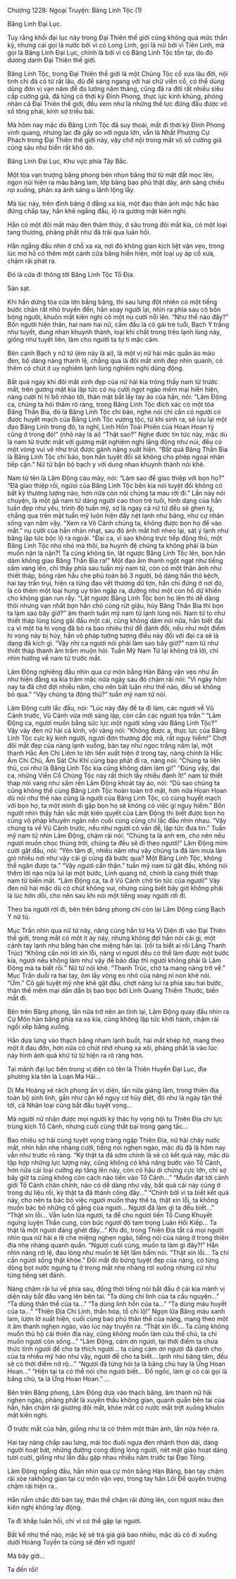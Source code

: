 




Chương 1228: Ngoại Truyện: Băng Linh Tộc (1)


Băng Linh Đại Lục.

Tuy rằng khối đại lục này trong Đại Thiên thế giới cũng không quá mức thần kỳ, nhưng cái gọi là nước bởi vì có Long Linh, gọi là núi bởi vì Tiên Linh, mà gọi là Băng Linh Đại Lục, chính là bởi vì có Băng Linh Tộc tồn tại, do đó dương danh Đại Thiên thế giới.

Băng Linh Tộc, trong Đại Thiên thế giới là một Chủng Tộc cổ xưa lâu đời, nội tình chi đã có từ rất lâu, đủ để sáng ngang với hai chữ viễn cổ, có thể dùng dùng đơn vị vạn năm để đo lường năm tháng, cũng đã ra đời rất nhiều siêu cấp cường giả, đã từng có thời kỳ Đỉnh Phong, thực lực kinh khủng, phóng nhãn cả Đại Thiên thế giới, đều xem như là những thế lực đứng đầu được vô số tông phái, kính sợ triều bái.

Mà hôm nay mặc dù Băng Linh Tộc đã suy thoái, mất đi thời kỳ Đỉnh Phong vinh quang, nhưng lạc đà gầy so với ngựa lớn, vẫn là Nhất Phương Cự Phách trong Đại Thiên thế giới này, vậy chờ nội trong mắt vô số cường giả cũng sâu như biển rất khó dò.

Băng Linh Đại Lục, Khu vực phía Tây Bắc.

Một tòa vạn trượng băng phong bén nhọn băng thứ từ mặt đất mọc lên, ngọn núi hiện ra màu băng lam, lớp băng bao phủ thật dày, ánh sáng chiếu rọi xuống, phản xạ ánh sáng u lãnh lộng lẫy.

Mà lúc này, trên đỉnh băng ở đằng xa kia, một đạo thân ảnh mặc hắc bào đứng chắp tay, hắn khẽ ngẩng đầu, lộ ra gương mặt kiên nghị.

Hắn có một đôi mắt màu đen thâm thúy, ở sâu trong đôi mắt kia, có một loại tang thương, phảng phất như đã trải qua luân hồi.

Hắn ngẩng đầu nhìn ở chỗ xa xa, nơi đó không gian kịch liệt vặn vẹo, trong lúc mơ hồ có thêm một cánh cửa băng hiển hiện, một loại uy áp cổ xưa, chậm rãi phát ra.

Đó là cửa đi thông tới Băng Linh Tộc Tổ Địa.

Sàn sạt.

Khi hắn dừng tòa cửa lớn bằng băng, thì sau lưng đột nhiên có một tiếng bước chân rất nhỏ truyền đến, hắn xoay người lại, nhìn ra phía sau có bốn bóng người, khuôn mặt kiên nghị có một nụ cười nổi lên. “Như thế nào đây?” Bốn người hiện thân, hai nam hai nữ, cầm đầu là cô gái trẻ tuổi, Bạch Y trắng như tuyết, dung nhan khuynh thành, loại khí chất trong trẻo lạnh lùng này, giống như tuyết liên, làm cho người ta tự ti mặc cảm.

Bên cạnh Bạch y nữ tử (ẻm này là ai), là một vị nữ hài mặc quần áo màu đen, bộ dáng nàng thanh lệ, chẳng qua là đôi mắt xinh đẹp nhìn quanh, có thêm có chút ít uy nghiêm lạnh lùng nghiêm nghị dũng động.

Bất quá ngay khi đôi mắt xinh đẹp của nữ hài kia trông thấy nam tử trước mắt, trên gương mặt kia lập tức có nụ cười ngọt ngào mềm mại hiển hiện, nàng cười hì hì bổ nhào tới, thân mật bắt lấy tay áo của hắn, nói: “Lâm Động ca, chúng ta hỏi thăm rõ ràng, trong Băng Linh Tộc đích xác có một tòa Băng Thần Bia, đó là Băng Linh Tộc chí bảo, nghe nói chỉ cần có người có được huyết mạch của Băng Linh Tộc vương tộc, từ khi sinh ra, sẽ lưu lại một đạo Băng Linh trong đó, ta nghĩ, Linh Hồn Toái Phiến của Hoan Hoan tỷ cũng ở trong đó!” (nhỏ này là ai) “Thật sao?” Nghe được tin tức này, mặc dù là nam tử trước mắt với gương mặt nghiêm nghị lắng động như núi, đều có một vòng vui vẻ như trút được gánh nặng xuất hiện. “Bất quá Băng Thần Bia là Băng Linh Tộc chí bảo, bọn hắn tuyệt đối sẽ không cho phép ngoại nhân tiếp cận.” Nữ tử bận bộ bạch y với dung nhan khuynh thành nói khẽ.

Nam tử tên là Lâm Động cau mày, nói: “Làm sao để giao thiệp với bọn họ?” “Đã giao thiệp rồi, ngừoi của Băng Linh Tộc bên kia nói tuyệt đối không có bất kỳ thương lượng nào, hơn nữa còn nói chúng ta mau rời đi.” Lần này nói chuyện, là một gã nam tử dáng người cao thon trẻ tuổi, hình dạng của hắn tuấn đẹp như yêu, trình độ tuấn mỹ, sợ là ngay cả nữ tử đều sẽ ghen tỵ, chẳng qua trên mặt tuấn mỹ luôn hiện đầy nét lạnh như băng, như cự nhân sống vạn năm vậy. “Xem ra Võ Cảnh chúng ta, không được bọn họ để vào mắt.” nụ cười của hắn nhàn nhạt, sau đó ánh mắt hơi nheo lại, sát ý lạnh như băng lập tức bộc lộ ra ngoài. “Đại ca, vì sao không trực tiếp động thủ, một Băng Linh Tộc nho nhỏ mà thôi, ba huynh đệ chúng ta không phải là bùn muốn nặn là nặn?! Ta cũng không tin, lật ngược Băng Linh Tộc lên, bọn hắn dám không giao Băng Thần Bia ra!” Một đạo âm thanh ngột ngạt như tiếng sấm vang lên, chỉ thấy phía sau tuấn mỹ nam tử, còn có một thân ảnh như thiết tháp, bóng râm hầu che phủ toàn bộ 3 người, bộ dáng hắn thô kệch, hai tay trần trụi, hiện ra từng đạo vết thương dữ tợn, hắn chỉ đứng ở nơi đó, là có thêm một loại hung uy tràn ngập ra, dường như một con hổ dữ khiến cho không gian run rẩy. “Lật ngược Băng Linh Tộc bọn họ lên thì dễ dàng thôi nhưng vạn nhất bọn hắn chó cùng rứt giậu, hủy Băng Thần Bia thì bọn ta làm sao bây giờ?” âm thanh tuấn mỹ nam tử lạnh lùng nói. Nam tử to như thiết tháp lúng túng gãi đầu một cái, cũng không dám nói nữa, hắn biết đại ca vì một tia hi vọng đã bỏ ra bao nhiêu thứ để đánh đổi, nếu như một điểm hi vọng này bị hủy, hắn vô pháp tưởng tượng điều này đối với đại ca sẽ là dạng đả kích gì. “Vậy nhị ca ngươi nói phải làm sao bây giờ?” nam tử như thiết tháp thanh âm trầm muộn hỏi. Tuấn Mỹ Nam Tử lại không trả lời, chỉ nhìn hướng về nam tử trước mắt.

Lâm Động nghiêng đầu nhìn qua cự môn bằng Hàn Băng vặn vẹo như ẩn như hiện đằng xa kia trầm mặc nửa ngày sau đó chậm rãi nói: “Vì ngày hôm nay ta đã chờ đợi nhiều năm, cho nên bất luận như thế nào, đều sẽ không bỏ qua.” “Vậy chúng ta động thủ?” tuấn mỹ nam tử nói.

Lâm Động cười lắc đầu, nói: “Lúc này đây để ta đi làm, các ngươi về Vũ Cảnh trước, Vũ Cảnh vừa mới sáng lập, còn cần các ngươi tọa trấn.” “Lâm Động ca, ngươi muốn bằng sức lực một người xông vào Băng Linh Tộc?” Vậy váy đen nữ hài cả kinh, vội vàng nói: “Không được a, thực lực của Băng Linh Tộc cực kỳ kinh người, ngươi đơn thương độc mã, rất nguy hiểm!” Chợt đôi mắt đẹp của nàng lạnh xuống, bàn tay như ngọc trắng nắm lại, một thanh Hắc Ám Chi Liêm to lớn liền xuất hiện ở trong tay, nàng chính là Hắc Ám Chi Chủ, Âm Sát Chi Khí cũng bạo phát đi ra, nàng nói: “Chúng ta liên thủ, coi như là Băng Linh Tộc kia cũng không dám làm gì!” “Đúng vậy, đại ca, những Viễn Cổ Chủng Tộc này rất thích lấy nhiều đánh Ít!” nam tử thiết thap nói vang như sấm rền Lâm Động khoát tay áo, nói: “Dù sao chúng ta cũng không thể cùng Băng Linh Tộc hoàn toàn trở mặt, hơn nữa Hoan Hoan dù nói như thế nào cũng là người của Băng Linh Tộc, có cùng huyết mạch với bọn họ, ta một mình đi gặp bọn họ sẽ không có việc gì nguy hiểm.” Bốn người nhìn thấy hắn sắc mặt kiên quyết của Lâm Động thì biết được bọn họ cũng vô pháp khuyên ngăn nên cuối cùng cũng chỉ lắc đầu nhìn nhau. “Vậy chúng ta về Vũ Cảnh trước, nếu như ngươi có vấn đề, lập tức đưa tin.” Tuấn mỹ nam tử nhìn Lâm Động, chậm rãi nói: “Chúng ta là anh em, cho nên nếu ngươi muốn chọc thủng trời, chúng ta đều sẽ đi theo ngươi!” Lâm Động mỉm cười gật đầu, nói: “Yên tâm đi, nhiều năm như vậy chúng ta đã làm mưa làm gió nhiều nơi như vậy cái gì cũng đã bước qua? Một Băng Linh Tộc, không thể ngăn được ta.” “Vậy ngươi cẩn thận.” tuấn mỹ nam tử gật đầu, không nói thêm lời nào nữa lui lại một bước, Linh quang nở, chính là cùng thiết tháp nam tử biến mất. “Lâm Động ca, ta ở Vũ Cảnh chờ tin tức của ngươi!” Váy đen nữ hài mặc dù có chút không vui, nhưng cũng biết bây giờ không phải là lúc hờn dỗi, cho nên sau khi nói một tiếng xoay người rời đi.

Theo ba người rời đi, bên trên băng phong chỉ còn lại Lâm Động cùng Bạch Y nữ tủ.

Mục Trần nhìn qua nữ tử này, nàng cùng hắn từ Hạ Vị Diện đi vào Đại Thiên thế giới, trong mắt có một ít áy náy, nhưng không đợi hắn nói cái gì, một cánh tay lạnh như băng hàn che miệng hắn lại. (rồi ta biết ai rồi Lăng Thanh Trúc) “Không cần nói lời xin lỗi, nàng vì ngươi đều có thể làm được một bước kia, ngươi nếu không làm như vậy để báo đáp thì ngươi không phải là Lâm Động mà ta biết rồi.” Nữ tử nói khẽ. “Thanh Trúc, chờ ta mang nàng trở về.” Mục Trần duỗi ra hai tay, ôm lấy vòng eo nhỏ của nàng nỉ non khẽ nói. “Ừm.” Cô gái tuyệt mỹ nhẹ khẽ gật đầu, chợt nàng lui ra phía sau hai bước, thân thể mềm mại dần dần bị bao bọc bởi Linh Quang Thiểm Thước, biến mất đi.

Bên trên Băng phong, lần nữa trở nên an tĩnh lại, Lâm Động quay đầu nhìn ra Cự Môn hàn băng phía xa xa kia, cũng không lập tức khởi hành, chậm rãi ngồi xếp bằng xuống.

Hắn dựa lưng vào thạch băng nham lạnh buốt, hai mắt khép hờ, mang theo một ít đau đớn, hơn nữa có chút nhớ nhung xa xôi, phảng phất là vào lúc này hình ảnh quá khứ từ từ hiện ra rõ ràng hơn.

Tại mảnh đại lục bên trong vị diện có tên là Thiên Huyền Đại Lục, địa phương kia tên là Loạn Ma Hải...

Dị Ma Hoàng xé rách phong ấn vị diện, lần nữa giáng lâm, trong thiên địa toàn bộ sinh linh, gần như cận kề nguy cơ hủy diệt, đó như là ngày tận thế tới, cả Nhân loại cũng bắt đầu tuyệt vọng...

Mà người nữ nhân được mọi người ký thác hy vọng hội tụ Thiên Địa chi lực trùng kích Tổ Cảnh, nhưng cuối cùng thất bại trong gang tấc...

Bao nhiêu sợ hãi cùng tuyệt vọng tràng ngập Thiên Địa, nữ hài chảy nước mắt, nhìn hắn nhẹ nhàng cười, tiếng nói nghẹn ngào, mặc dù đã là hôm nay vẫn như trước rõ ràng. “Kỳ thật ta đã sớm chính là sẽ có kết quả này, mặc dù tập hợp những lực lượng này, cũng không có khả năng bước vào Tổ Cảnh, hơn nữa cái loại cưỡng ép tăng lên này, còn có hậu di chứng cực lớn, chỉ sợ bây giờ ta cũng không còn cách nào tiến vào Tổ Cảnh...” “Muốn đạt tới cảnh giới Tổ Cảnh chân chính, nào có dễ dàng như vậy, bất quá cái này cũng ở trong dự liệu rồi, kỳ thật ta đã thành công đấy...” “Chính bởi vì ta biết kết quả này, cho nên ta bác bỏ việc ngươi muốn thay thế ta, thật xin lỗi, ta không muốn bác bỏ những cố gắng của ngươi... Ngươi đã làm gì ta đều biết...” “Thật xin lỗi... Vẫn luôn lừa ngươi, ta để cho ngươi tiến Tổ Cung Khuyết ngưng luyện Thần cung, còn bức ngươi độ tam trọng Luân Hồi Kiếp... Ta thật là một ngươi đáng ghét đây...” Khi đó, trong Thiên Địa tất cả mọi người nhìn qua nữ hài e lệ che miệng nghẹn ngào, tiếng nói của nàng ở trong thiên địa nhẹ nhàng quanh quẩn. “Ngươi cuối cùng, muốn ta làm gì đây?!” Hắn nhìn nàng rơi lệ, đau lòng như muốn tê liệt lẩm bẩm nói. “Thật xin lỗi... Ta chỉ cần ngươi sống thật khỏe.” Đôi mắt đỏ bừng tuyệt đẹp của nàng, có từng dòng bọt nước ngưng tụ ở trong mắt nhẹ nhàng rơi xuống nhưng cứ như từng tiếng sét đánh.

Nàng chậm rãi lui về phía sau, đồng thời tiếng nói bắt đầu ở cái kia mảnh vị diện này bắt đầu vang lên bên tai. “Ta dùng chi linh của ta cầu nguyện...” “Ta dùng thân thể của ta...” “Ta dùng linh hồn của ta...” “Ta dùng máu huyết của ta...” “Thiên Địa Chi Linh, thần hóa, tổ chi lộ!” Ngọn lửa Băng màu xanh lam, lượn lờ xuất hiện, cuối cùng bao phủ thân thể của nàng, mang theo một ít âm thanh nghẹn ngào, vào lúc này truyền ra. “Thật xin lỗi... Ta cũng không muốn thủ hộ cái thiên địa này, cũng không muốn làm cứu thế chủ, ta chỉ muốn ngươi còn sống...” “Lâm Động, cám ơn ngươi, tại thời điểm ta chưa thức tỉnh ngươi để cho ta thích ngươi... ta cũng cám ơn ngươi đã dành cho của ta nhiều mỹ hảo như vậy, ngươi để cho ta biết... lạnh như băng tâm, đều sẽ có thời điểm nở rộ...” “Ngươi đã từng hỏi ta là băng chủ hay là Ứng Hoan Hoan...” “Hiện tại ta có thể nói cho ngươi biết... Đồ ngốc, làm gì có cái gọi là băng chủ, ta là Ứng Hoan Hoan.” ...

Bên trên Băng phong, Lâm Động dựa vào thạch băng, âm thanh nữ hài nghẹn ngào, phảng phất là xuyên thấu không gian, quanh quẩn bên tai của hắn, hắn chậm rãi giương đôi mắt, khóe mắt có nước mắt trợt xuống khuôn mặt kiên nghị.

Ở trước mắt của hắn, giống như là có thêm một thân ảnh, lần nữa hiện ra.

Hai tay nàng chắp sau lưng, mái tóc đuôi ngựa đen nhánh thon dài, dáng người hoạt bát, những đường cong động lòng người, nét mặt giảo hoạt dáng tươi cười, giống như lần đầu gặp nhau nhiều năm trước tại Đạo Tông.

Lâm Động ngẩng đầu, hắn nhìn qua cự môn bằng Hàn Băng, bàn tay chậm rãi xòe rakhông gian tại cự môn vặn vẹo, trong tay hắn Lôi Đế quyền trượng chậm rãi hiện ra..

Hắn nắm chắc đôi bàn tay, thân thể chậm rãi đứng lên, con ngươi màu đen kiên nghị không lay động.

Ta đi khắp luân hồi, chỉ vì có thể gặp lại ngươi.

Bất kể như thế nào, mặc kệ sẽ trả giá giá bao nhiêu, mặc dù có đi xuống dưới Hoàng Tuyền ta cũng sẽ đến với ngươi!

Mà bây giờ...

Ta đến rồi!




